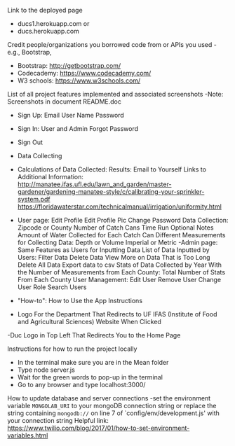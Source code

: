 Link to the deployed page
- ducs1.herokuapp.com
or
- ducs.herokuapp.com

Credit people/organizations you borrowed code from  or APIs you used - e.g., Bootstrap,  
- Bootstrap: http://getbootstrap.com/
- Codecademy: https://www.codecademy.com/
- W3 schools: https://www.w3schools.com/


List of all project features implemented and associated screenshots
-Note: Screenshots in document README.doc
- Sign Up:
	Email
	User Name
	Password 
- Sign In: 
	User and Admin
	Forgot Password
- Sign Out
- Data Collecting 
- Calculations of Data Collected:
	Results:
		Email to Yourself
		Links to Additional Information:
			http://manatee.ifas.ufl.edu/lawn_and_garden/master-gardener/gardening-manatee-style/c/calibrating-your-sprinkler-system.pdf
			https://floridawaterstar.com/technicalmanual/irrigation/uniformity.html
- User page:
	Edit Profile
	Edit Profile Pic 
	Change Password
	Data Collection: 
		Zipcode or County 
		Number of Catch Cans
		Time Run
		Optional Notes
		Amount of Water Collected for Each Catch Can
		Different Measurements for Collecting Data:
			Depth or Volume
			Imperial or Metric
-Admin page: 
	Same Features as Users for Inputting Data
	List of Data Inputted by Users: 
		Filter Data
		Delete Data
		View More on Data That is Too Long
		Delete All Data
		Export data to csv
	Stats of Data Collected by Year With the Number of Measurements from Each County:
		Total Number of Stats From Each County
	User Management:
		Edit User
		Remove User
		Change User Role
		Search Users
- "How-to": 
	How to Use the App Instructions 
 
- Logo For the Department That Redirects to UF IFAS (Institute of Food and Agricultural Sciences) Website When Clicked  
 
-Duc Logo in Top Left That Redirects You to the Home Page


Instructions for how to run the project locally
- In the terminal make sure you are in the Mean folder 
- Type node server.js
- Wait for the green words to pop-up in the terminal 
- Go to any browser and type localhost:3000/

How to update database and server connections
-set the environment variable `MONGOLAB_URI` to your mongoDB connection string or replace the string containing `mongodb://` on line 7 of `config/env/development.js' with your connection string
Helpful link: https://www.twilio.com/blog/2017/01/how-to-set-environment-variables.html 
